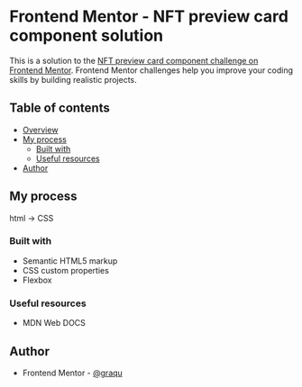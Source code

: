 # Frontend Mentor - NFT preview card component solution

This is a solution to the [NFT preview card component challenge on Frontend Mentor](https://www.frontendmentor.io/challenges/nft-preview-card-component-SbdUL_w0U). Frontend Mentor challenges help you improve your coding skills by building realistic projects. 
## Table of contents

- [Overview](#overview)
- [My process](#my-process)
  - [Built with](#built-with)
  - [Useful resources](#useful-resources)
- [Author](#author)


## My process
html -> CSS
### Built with

- Semantic HTML5 markup
- CSS custom properties
- Flexbox

### Useful resources

- MDN Web DOCS 

## Author

- Frontend Mentor - [@graqu](https://www.frontendmentor.io/profile/graqu)
